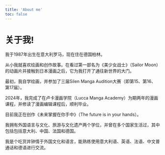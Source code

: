 ```yaml
---
title: 'About me'
toc: false
---
```


# 关于我!

我于1987年出生在意大利罗马，现在住在德国柏林。

从小我就喜欢绘画和创作故事。在看过第一部名为《美少女战士》（Sailor Moon）的动画片并接触到日本漫画之后，它为我打开了通往新世界的大门。

最初，我自学绘画，并参加了三届Silen Manga Audition大赛（即第15、第16、第17届）。

2024年，我完成了在卢卡漫画学院（Lucca Manga Academy）为期两年的漫画课程，并修读了漫画编辑课程后，顺利毕业。

目前我正在创作《未来掌握在你手中》（The future is in your hands）。

我拥有外国语言与文化、旅游与文化遗产两个学位，并曾在多个国家生活过，其中包括包括意大利、中国、法国和德国。

我是个吃货并钟情于外国文化和语言，能熟练使用意大利语、英语、法语、中文普通话和德语进行交流。

